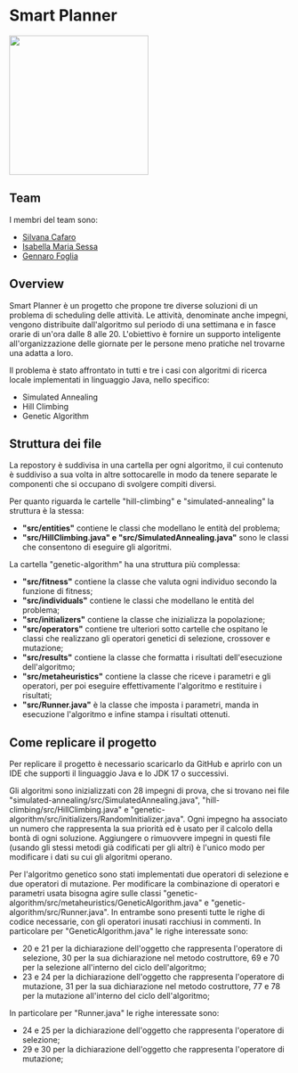 # Smart Planner

<img src="https://github.com/g-foglia/SmartPlannerFIA/assets/145924139/4c6c769f-b89d-4223-a109-42370d2f6baa" width=250>

## Team
I membri del team sono: 
- [Silvana Cafaro](https://github.com/zzzzilv)
- [Isabella Maria Sessa](https://github.com/isaboutoftown)
- [Gennaro Foglia](https://github.com/g-foglia)
## Overview
Smart Planner è un progetto che propone tre diverse soluzioni di un problema di scheduling delle attività. Le attività, denominate anche impegni,
vengono distribuite dall'algoritmo sul periodo di una settimana e in fasce orarie di un'ora dalle 8 alle 20. L'obiettivo è fornire un supporto inteligente all'organizzazione
delle giornate per le persone meno pratiche nel trovarne una adatta a loro.

Il problema è stato affrontato in tutti e tre i casi con algoritmi di ricerca locale implementati in linguaggio Java, nello specifico:
- Simulated Annealing
- Hill Climbing
- Genetic Algorithm
## Struttura dei file
La repostory è suddivisa in una cartella per ogni algoritmo, il cui contenuto è suddiviso a sua volta in altre sottocarelle in modo da tenere separate le componenti che si occupano di svolgere compiti diversi. 

Per quanto riguarda le cartelle "hill-climbing" e "simulated-annealing" la struttura è la stessa:
- **"src/entities"** contiene le classi che modellano le entità del problema;
- **"src/HillClimbing.java" e "src/SimulatedAnnealing.java"** sono le classi che consentono di eseguire gli algoritmi.

La cartella "genetic-algorithm" ha una struttura più complessa:
- **"src/fitness"** contiene la classe che valuta ogni individuo secondo la funzione di fitness;
- **"src/individuals"** contiene le classi che modellano le entità del problema;
- **"src/initializers"** contiene la classe che inizializza la popolazione;
- **"src/operators"** contiene tre ulteriori sotto cartelle che ospitano le classi che realizzano gli operatori genetici di selezione, crossover e mutazione;
- **"src/results"** contiene la classe che formatta i risultati dell'esecuzione dell'algoritmo;
- **"src/metaheuristics"** contiene la classe che riceve i parametri e gli operatori, per poi eseguire effettivamente l'algoritmo e restituire i risultati;
- **"src/Runner.java"** è la classe che imposta i parametri, manda in esecuzione l'algoritmo e infine stampa i risultati ottenuti.  
## Come replicare il progetto
Per replicare il progetto è necessario scaricarlo da GitHub e aprirlo con un IDE che supporti il linguaggio Java e lo JDK 17 o successivi.

Gli algoritmi sono inizializzati con 28 impegni di prova, che si trovano nei file "simulated-annealing/src/SimulatedAnnealing.java", "hill-climbing/src/HillClimbing.java" e "genetic-algorithm/src/initializers/RandomInitializer.java". Ogni impegno ha associato un numero che rappresenta la sua priorità ed è usato per il calcolo della bontà di ogni soluzione. Aggiungere o rimuovvere impegni in questi file (usando gli stessi metodi già codificati per gli altri) è l'unico modo per modificare i dati su cui gli algoritmi operano. 

Per l'algoritmo genetico sono stati implementati due operatori di selezione e due operatori di mutazione. Per modificare la combinazione di operatori e parametri usata bisogna agire sulle classi "genetic-algorithm/src/metaheuristics/GeneticAlgorithm.java" e "genetic-algorithm/src/Runner.java". In entrambe sono presenti tutte le righe di codice necessarie, con gli operatori inusati racchiusi in commenti. 
In particolare per "GeneticAlgorithm.java" le righe interessate sono:
- 20 e 21 per la dichiarazione dell'oggetto che rappresenta l'operatore di selezione, 30 per la sua dichiarazione nel metodo costruttore, 69 e 70 per la selezione all'interno del ciclo dell'algoritmo;
- 23 e 24 per la dichiarazione dell'oggetto che rappresenta l'operatore di mutazione, 31 per la sua dichiarazione nel metodo costruttore, 77 e 78 per la mutazione all'interno del ciclo dell'algoritmo;

In particolare per "Runner.java" le righe interessate sono:
- 24 e 25 per la dichiarazione dell'oggetto che rappresenta l'operatore di selezione;
- 29 e 30 per la dichiarazione dell'oggetto che rappresenta l'operatore di mutazione;

